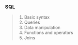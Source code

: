 ### SQL

> 1. Basic syntax
> 2. Queries
> 3. Data manipulation
> 4. Functions and operators
> 5. Joins

